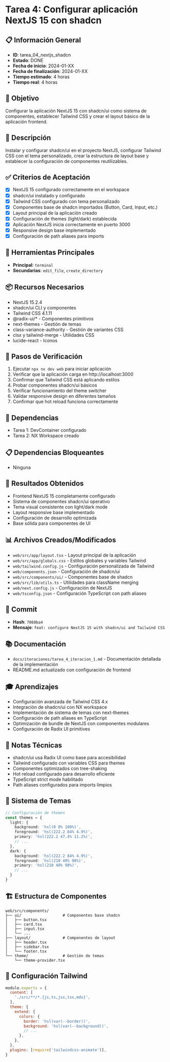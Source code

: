 # Tarea 4: Configurar aplicación NextJS 15 con shadcn

## 📋 Información General
- **ID**: tarea_04_nextjs_shadcn
- **Estado**: DONE
- **Fecha de inicio**: 2024-01-XX
- **Fecha de finalización**: 2024-01-XX
- **Tiempo estimado**: 4 horas
- **Tiempo real**: 4 horas

## 🎯 Objetivo
Configurar la aplicación NextJS 15 con shadcn/ui como sistema de componentes, establecer Tailwind CSS y crear el layout básico de la aplicación frontend.

## 📝 Descripción
Instalar y configurar shadcn/ui en el proyecto NextJS, configurar Tailwind CSS con el tema personalizado, crear la estructura de layout base y establecer la configuración de componentes reutilizables.

## ✅ Criterios de Aceptación
- [x] NextJS 15 configurado correctamente en el workspace
- [x] shadcn/ui instalado y configurado
- [x] Tailwind CSS configurado con tema personalizado
- [x] Componentes base de shadcn importados (Button, Card, Input, etc.)
- [x] Layout principal de la aplicación creado
- [x] Configuración de themes (light/dark) establecida
- [x] Aplicación NextJS inicia correctamente en puerto 3000
- [x] Responsive design base implementado
- [x] Configuración de path aliases para imports

## 🔧 Herramientas Principales
- **Principal**: `terminal`
- **Secundarias**: `edit_file`, `create_directory`

## 📦 Recursos Necesarios
- NextJS 15.2.4
- shadcn/ui CLI y componentes
- Tailwind CSS 4.1.11
- @radix-ui/* - Componentes primitivos
- next-themes - Gestión de temas
- class-variance-authority - Gestión de variantes CSS
- clsx y tailwind-merge - Utilidades CSS
- lucide-react - Iconos

## 🧪 Pasos de Verificación
1. Ejecutar `npx nx dev web` para iniciar aplicación
2. Verificar que la aplicación carga en http://localhost:3000
3. Confirmar que Tailwind CSS está aplicando estilos
4. Probar componentes shadcn/ui básicos
5. Verificar funcionamiento del theme switcher
6. Validar responsive design en diferentes tamaños
7. Confirmar que hot reload funciona correctamente

## 🔗 Dependencias
- Tarea 1: DevContainer configurado
- Tarea 2: NX Workspace creado

## 📋 Dependencias Bloqueantes
- Ninguna

## 🎯 Resultados Obtenidos
- Frontend NextJS 15 completamente configurado
- Sistema de componentes shadcn/ui operativo
- Tema visual consistente con light/dark mode
- Layout responsive base implementado
- Configuración de desarrollo optimizada
- Base sólida para componentes de UI

## 📊 Archivos Creados/Modificados
- `web/src/app/layout.tsx` - Layout principal de la aplicación
- `web/src/app/globals.css` - Estilos globales y variables Tailwind
- `web/tailwind.config.js` - Configuración personalizada de Tailwind
- `web/components.json` - Configuración de shadcn/ui
- `web/src/components/ui/` - Componentes base de shadcn
- `web/src/lib/utils.ts` - Utilidades para className merging
- `web/next.config.js` - Configuración de NextJS
- `web/tsconfig.json` - Configuración TypeScript con path aliases

## 🔄 Commit
- **Hash**: `7060ba4`
- **Mensaje**: `feat: configure NextJS 15 with shadcn/ui and Tailwind CSS`

## 📚 Documentación
- `docs/iteraciones/tarea_4_iteracion_1.md` - Documentación detallada de la implementación
- README.md actualizado con configuración de frontend

## 🎓 Aprendizajes
- Configuración avanzada de Tailwind CSS 4.x
- Integración de shadcn/ui con NX workspace
- Implementación de sistema de temas con next-themes
- Configuración de path aliases en TypeScript
- Optimización de bundle de NextJS con componentes modulares
- Configuración de Radix UI primitives

## 🔧 Notas Técnicas
- shadcn/ui usa Radix UI como base para accesibilidad
- Tailwind configurado con variables CSS para themes
- Componentes optimizados con tree-shaking
- Hot reload configurado para desarrollo eficiente
- TypeScript strict mode habilitado
- Path aliases configurados para imports limpios

## 🎨 Sistema de Temas
```typescript
// Configuración de themes
const themes = {
  light: {
    background: 'hsl(0 0% 100%)',
    foreground: 'hsl(222.2 84% 4.9%)',
    primary: 'hsl(222.2 47.4% 11.2%)',
    // ...
  },
  dark: {
    background: 'hsl(222.2 84% 4.9%)',
    foreground: 'hsl(210 40% 98%)',
    primary: 'hsl(210 40% 98%)',
    // ...
  }
}
```

## 🏗️ Estructura de Componentes
```
web/src/components/
├── ui/                  # Componentes base shadcn
│   ├── button.tsx
│   ├── card.tsx
│   ├── input.tsx
│   └── ...
├── layout/              # Componentes de layout
│   ├── header.tsx
│   ├── sidebar.tsx
│   └── footer.tsx
└── theme/               # Gestión de temas
    └── theme-provider.tsx
```

## 🚀 Configuración Tailwind
```javascript
module.exports = {
  content: [
    './src/**/*.{js,ts,jsx,tsx,mdx}',
  ],
  theme: {
    extend: {
      colors: {
        border: 'hsl(var(--border))',
        background: 'hsl(var(--background))',
        // ...
      },
    },
  },
  plugins: [require('tailwindcss-animate')],
}
```

